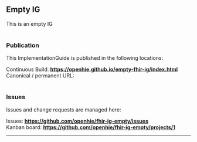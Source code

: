 Empty IG
---
This is an empty IG
<br> </br>
###
### Publication
This ImplementationGuide is published in the following locations:

Continuous Build: __https://openhie.github.io/empty-fhir-ig/index.html__  
Canonical / permanent URL: 
<br> </br>

### Issues
Issues and change requests are managed here:  

Issues:  __https://github.com/openhie/fhir-ig-empty/issues__  
Kanban board:  __https://github.com/openhie/fhir-ig-empty/projects/1__  

---
 


 


